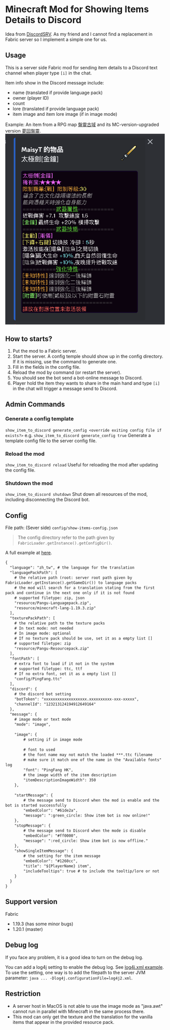 # Minecraft Mod for Showing Items Details to Discord
Idea from [DiscordSRV](https://www.spigotmc.org/resources/discordsrv.18494/). As my friend and I cannot find a replacement in Fabric server so I implement a simple one for us.

## Usage 
This is a server side Fabric mod for sending item details to a Discord text channel when player type `[i]` in the chat.

Item info show in the Discord message include: 
- name (translated if provide language pack)
- owner (player ID)
- count
- lore (translated if provide language pack)
- item image and item lore image (if in image mode)

Example:
An item from a RPG map [盤靈古域](http://pan-gu-continent.blogspot.com/) and its MC-version-upgraded version [夢回盤靈](https://search.mcbbs.net/forum.php?mod=viewthread&tid=1116615&extra=page%3D1&page=1).
![](./README/item-message-example.png)

## How to starts?
1. Put the mod to a Fabric server.
2. Start the server. A config temple should show up in the config directory. If it is missing, use the command to generate one.
3. Fill in the fields in the config file.
4. Reload the mod by command (or restart the server).
5. You should see the bot send a bot-online message to Discord.
6. Player hold the item they wants to share in the main hand and type `[i]` in the chat will trigger a message send to Discord.

## Admin Commands
### Generate a config template
`show_item_to_discord generate_config <override exiting config file if exists?>`
e.g. `show_item_to_discord generate_config true`
Generate a template config file to the server config file.

### Reload the mod
`show_item_to_discord reload`
Useful for reloading the mod after updating the config file.

### Shutdown the mod
`show_item_to_discord shutdown`
Shut down all resources of the mod, including disconnecting the Discord bot.

## Config
File path: (Sever side) `config/show-items-config.json`
> The config directory refer to the path given by `FabricLoader.getInstance().getConfigDir()`.

A full example at [here](./README/show-items-config.json).

```
{
  "language": "zh_tw", # the language for the translation
  "languagePackPath": [ 
    # the relative path (root: server root path given by FabricLoader.getInstance().getGameDir()) to language packs 
    # the mod will search for a translation stating from the first pack and continue in the next one only if it is not found 
    # supported filetype: zip, json
    "resource/Pangu-Languagepack.zip",
    "resource/minecraft-lang-1.19.3.zip"
  ],
  "texturePackPath": [
    # the relative path to the texture packs 
    # In text mode: not needed
    # In image mode: optional
    # If no texture pack should be use, set it as a empty list []
    # supported filetype: zip
    "resource/Pangu-Resourcepack.zip"
  ],
  "fontPath": [
    # extra font to load if it not in the system 
    # supported filetype: ttc, ttf
    # If no extra font, set it as a empty list []
    "config/PingFang.ttc"
  ],
  "discord": {
    # the discord bot setting
    "botToken": "xxxxxxxxxxxxxxxxxxx.xxxxxxxxxx-xxx-xxxxx",
    "channelId": "123213124194912649164"
  },
  "message": {
    # image mode or text mode
    "mode": "image",

	"image": {
        # setting if in image mode

        # font to used
        # the font name may not match the loaded ***.ttc filename
        # make sure it match one of the name in the "Available fonts" log
        "font": "PingFang HK",
        # the image width of the item description 
        "itemDescriptionImageWidth": 350
    },

    "startMessage": {
        # the message send to Discord when the mod is enable and the bot is started successfully
        "embedColor": "#61de2a",
        "message": ":green_circle: Show item bot is now online!"
    },
    "stopMessage": {
        # the message send to Discord when the mode is disable
        "embedColor": "#ff0000",
        "message": ":red_circle: Show item bot is now offline."
    },
    "showSingleItemMessage": {
        # the setting for the item message
        "embedColor": "#1260cc",
        "title": "${PlayerName} item",
        "includeTooltips": true # to include the tooltip/lore or not
    }
  }
}
```

## Support version
Fabric
- 1.19.3 (has some minor bugs) 
- 1.20.1 (master)

## Debug log
If you face any problem, it is a good idea to turn on the debug log.

You can add a log4j setting to enable the debug log. See [log4j.xml example](./README/log4j2.xml). To use the setting, one way is to add the filepath to the server JVM parameter: `java ... -Dlog4j.configurationFile=log4j2.xml`.

## Restriction
- A server host in MacOS is not able to use the image mode as "java.awt" cannot run in parallel with Minecraft in the same process there.
- This mod can only get the texture and the translation for the vanilla items that appear in the provided resource pack.